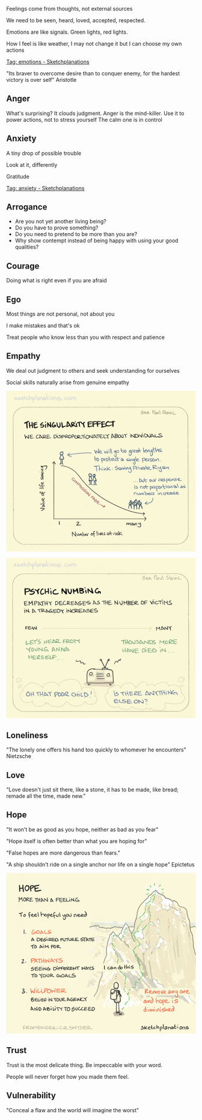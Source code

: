 ---
---

Feelings come from thoughts, not external sources

We need to be seen, heard, loved, accepted, respected. 

Emotions are like signals. Green lights, red lights. 

How I feel is like weather, I may not change it but I can choose my own actions 

[Tag: emotions - Sketchplanations](https://sketchplanations.com/tags/emotions)

"Its braver to overcome desire than to conquer enemy, for the hardest victory is over self" Aristotle 

## Anger 

What's surprising?
It clouds judgment. Anger is the mind-killer. 
Use it to power actions, not to stress yourself 
The calm one is in control 


## Anxiety 

A tiny drop of possible trouble

Look at it, differently

Gratitude

[Tag: anxiety - Sketchplanations](https://sketchplanations.com/tags/anxiety)

## Arrogance

- Are you not yet another living being?
- Do you have to prove something?
- Do you need to pretend to be more than you are?
- Why show contempt instead of being happy with using your good qualities?


## Courage 

Doing what is right even if you are afraid 

## Ego 

Most things are not personal, not about you  

I make mistakes and that's ok 

Treat people who know less than you with respect and patience


## Empathy 

We deal out judgment to others and seek understanding for ourselves

Social skills naturally arise from genuine empathy

![](/assets/static/img/the-singularity-effect.jpeg)

![](/assets/static/img/psychic-numbing.jpeg)


## Loneliness

"The lonely one offers his hand too quickly to whomever he encounters" Nietzsche 

## Love 

"Love doesn't just sit there, like a stone, it has to be made, like bread; remade all the time, made new.”

## Hope 

"It won't be as good as you hope, neither as bad as you fear"

"Hope itself is often better than what you are hoping for"

"False hopes are more dangerous than fears."

"A ship shouldn't ride on a single anchor nor life on a single hope" Epictetus

![](/assets/static/img/hope-is-more-than-a-feeling.png)


## Trust 

Trust is the most delicate thing. Be impeccable with your word.

People will never forget how you made them feel.

## Vulnerability

"Conceal a flaw and the world will imagine the worst" 
